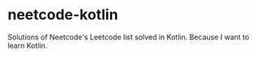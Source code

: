 # neetcode-kotlin
Solutions of Neetcode's Leetcode list solved in Kotlin. Because I want to learn Kotlin.
